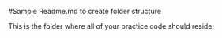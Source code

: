 #Sample Readme.md to create folder structure

This is the folder where all of your practice code should reside. 
